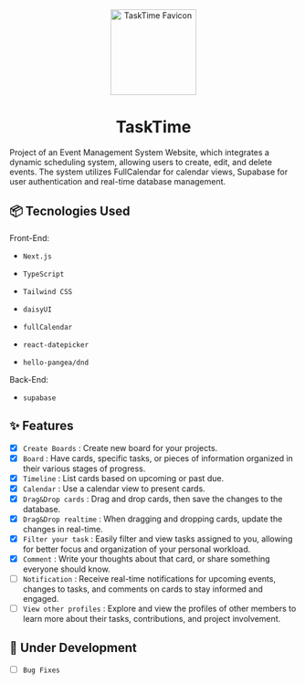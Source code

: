 <div align="center">
  <img src="./app/favicon.ico" width="150px" alt="TaskTime Favicon" />
  <h1>TaskTime</h1> 
</div>
Project of an Event Management System Website, which integrates a dynamic scheduling system, allowing users to create, edit, and delete events. The system utilizes FullCalendar for calendar views, Supabase for user authentication and real-time database management.

## 📦 Tecnologies Used

Front-End:

- `Next.js`
- `TypeScript`
- `Tailwind CSS`

- `daisyUI`
- `fullCalendar`
- `react-datepicker`
- `hello-pangea/dnd`

Back-End:

- `supabase`

## :sparkles: Features
- [x] `Create Boards` : Create new board for your projects. 
- [x] `Board` : Have cards, specific tasks, or pieces of information organized in their various stages of progress.
- [x] `Timeline` : List cards based on upcoming or past due.
- [x] `Calendar` : Use a calendar view to present cards.
- [x] `Drag&Drop cards` : Drag and drop cards, then save the changes to the database.
- [x] `Drag&Drop realtime` : When dragging and dropping cards, update the changes in real-time.
- [x] `Filter your task` : Easily filter and view tasks assigned to you, allowing for better focus and organization of your personal workload.
- [x] `Comment` : Write your thoughts about that card, or share something everyone should know.
- [ ] `Notification` : Receive real-time notifications for upcoming events, changes to tasks, and comments on cards to stay informed and engaged.
- [ ] `View other profiles` : Explore and view the profiles of other members to learn more about their tasks, contributions, and project involvement.

## :rocket: Under Development 
- [ ] `Bug Fixes`

